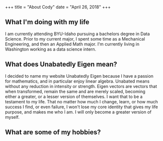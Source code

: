 +++
title = "About Cody"
date = "April 26, 2018"
+++

## What I'm doing with my life
I am currently attending BYU-Idaho pursuing a bachelors degree in Data Science. Prior to my current major, I spent some time as a Mechanical Engineering, and then an Applied Math major. I'm currently living in Washington working as a data science intern. 

## What does Unabatedly Eigen mean?
I decided to name my website Unabatedly Eigen because I have a passion for mathematics, and in particular enjoy linear algebra. Unabated means without any reduction in intensity or strength. Eigen vectors are vectors that when transformed, remain the same and are merely scaled, becoming either a greater, or a lesser version of themselves. I want that to be a testament to my life. That no matter how much I change, learn, or how much success I find, or even failure, I won't lose my core identity that gives my life purpose, and makes me who I am. I will only become a greater version of myself.

## What are some of my hobbies?

##